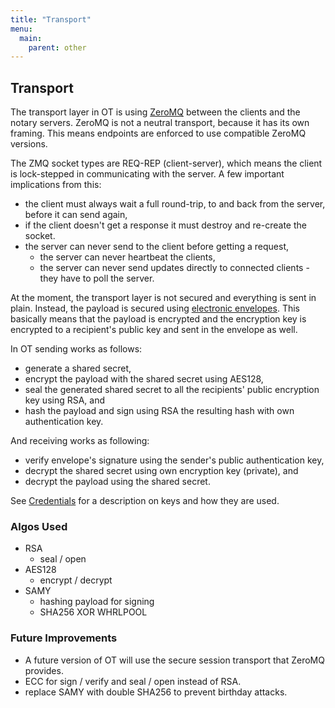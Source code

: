 ```yaml
---
title: "Transport"
menu:
  main:
    parent: other
---
```


## Transport

The transport layer in OT is using [ZeroMQ](http://zeromq.org) between
the clients and the notary servers. ZeroMQ is not a neutral transport,
because it has its own framing. This means endpoints are enforced to
use compatible ZeroMQ versions.

The ZMQ socket types are REQ-REP (client-server), which means the
client is lock-stepped in communicating with the server. A few important
implications from this:

- the client must always wait a full round-trip, to and back from the
  server, before it can send again,
- if the client doesn't get a response it must destroy and re-create the
  socket.
- the server can never send to the client before getting a request,
  - the server can never heartbeat the clients,
  - the server can never send updates directly to connected clients -
    they have to poll the server.

At the moment, the transport layer is not secured and everything is sent
in plain. Instead, the payload is secured using
[electronic envelopes](http://en.wikipedia.org/wiki/Electronic_envelope).
This basically means that the payload is encrypted and the encryption
key is encrypted to a recipient's public key and sent in the envelope as
well.

In OT sending works as follows:

- generate a shared secret,
- encrypt the payload with the shared secret using AES128,
- seal the generated shared secret to all the recipients' public
  encryption key using RSA, and
- hash the payload and sign using RSA the resulting hash with own
  authentication key.

And receiving works as following:

- verify envelope's signature using the sender's public authentication
  key,
- decrypt the shared secret using own encryption key (private), and
- decrypt the payload using the shared secret.

See [Credentials](Credentials.md) for a description on keys and how they
are used.

### Algos Used

- RSA
  - seal / open
- AES128
  - encrypt / decrypt
- SAMY
  - hashing payload for signing
  - SHA256 XOR WHRLPOOL

### Future Improvements

- A future version of OT will use the secure session transport that
  ZeroMQ provides.
- ECC for sign / verify and seal / open instead of RSA.
- replace SAMY with double SHA256 to prevent birthday attacks.
